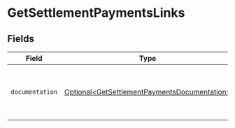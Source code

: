 # GetSettlementPaymentsLinks


## Fields

| Field                                                                                                      | Type                                                                                                       | Required                                                                                                   | Description                                                                                                |
| ---------------------------------------------------------------------------------------------------------- | ---------------------------------------------------------------------------------------------------------- | ---------------------------------------------------------------------------------------------------------- | ---------------------------------------------------------------------------------------------------------- |
| `documentation`                                                                                            | [Optional\<GetSettlementPaymentsDocumentation>](../../models/errors/GetSettlementPaymentsDocumentation.md) | :heavy_minus_sign:                                                                                         | The URL to the generic Mollie API error handling guide.                                                    |